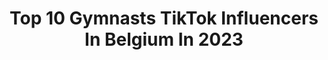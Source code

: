 ---
title: Top 10 Gymnasts TikTok Influencers In Belgium In 2023
description: >-
  Find top gymnasts TikTok influencers in Belgium in 2023. Most popular hashtags: #foryou #fyp #foryoupage #gymnastics.
platform: TikTok
hits: 8
text_top: Analyze the best TikTok profiles on inBeat.
text_bottom: Our platform holds 8 TikTok influencers like this in Belgium for you to collaborate.
profiles:
  - username: "maarten_gymnastics"
    fullname: >-
      Maarten Vermeiren
    bio: >-
      Tumbling Gymnast 🇧🇪 Belgium’s Got Talent 2019 📥 - maarten.vermeiren@live.be
    location: "Belgium"
    followers: 23000
    engagement: 1067
    commentsToLikes: 0.010455
    id: ck9eq92x9w4ta0j78o6167n1b
    verified: false
    hashtags: "#gymnastics, #fyp, #backflip, #tumbling"
  - username: "yassine_saltoo"
    fullname: >-
      Yassine_saltoo
    bio: >-
      -Bruxelles👀- SNAP👻/ INSTA🥶: yassine_saltoo😉 Partenariat: Yb294667@gmail.com
    location: "Belgium"
    followers: 44000
    engagement: 518
    commentsToLikes: 0.010766
    id: ckbezjoi2koo70j23sloddxyz
    verified: false
    hashtags: "#foryoupage, #sugarcrash, #flips, #tumbling"
  - username: "xmichellex_2007"
    fullname: >-
      :))
    bio: >-
      💜
    location: "Belgium"
    followers: 3091
    engagement: 2686
    commentsToLikes: 0.072669
    id: ckb9at787w2sr0j23wane1vw8
    verified: false
    hashtags: "#foryoupage, #foryou, #fyp, #gymnastic"
  - username: "atimo.s"
    fullname: >-
      a t i m o
    bio: >-
      Ja ik ben echt 18 She/her Actiever op mn spamacc so go and find it xo
    location: "Belgium"
    followers: 137900
    engagement: 2149
    commentsToLikes: 0.013592
    id: ck9envenel3jf0j78cpurxxqe
    verified: false
    hashtags: "#outfits, #fyp, #foryou, #ninaricciparfums"
  - username: "julie_michiels"
    fullname: >-
      JulieMichiels
    bio: >-
      Gewoon voor de fun
    location: "Belgium"
    followers: 29900
    engagement: 2156
    commentsToLikes: 0.010894
    id: ckcvj9hc0wmst0j23q2r2ton5
    verified: false
    hashtags: "#featureme, #crownme, #featurethis, #gymnastics"
  - username: "aestheticwolfofficial"
    fullname: >-
      Aesthetic Wolf
    bio: >-
      Premium Activewear 🐺 Shop: aestheticwolf.com
    location: "Belgium"
    followers: 6316
    engagement: 419
    commentsToLikes: 0.009903
    id: ckck4c04boql30j2353as3k7v
    verified: false
    hashtags: "#fy, #fitfam, #blackfriday, #homeworkout"
  - username: "jumpxlbrussels"
    fullname: >-
      JumpXlBrussels
    bio: >-
      
    location: "Belgium"
    followers: 9187
    engagement: 1183
    commentsToLikes: 0.015227
    id: ckcujtcb6gmln0j23npxmq7a0
    verified: false
    hashtags: "#foryoupage, #funny, #gym, #pt"
  - username: "stefhertsens"
    fullname: >-
      Stef Hertsens
    bio: >-
      Digital Creative / StuBru / Freelance Videographer
    location: "Belgium"
    followers: 6415
    engagement: 407
    commentsToLikes: 0.006428
    id: ckck4ng91p6o80j23svrukry6
    verified: false
    hashtags: "#pregnant, #foryou, #foryoupage, #bored"
---